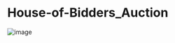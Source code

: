 # House-of-Bidders_Auction
![image](https://user-images.githubusercontent.com/95321157/222924688-74961be9-58ae-4a37-aaa2-481afd43efaf.png)
